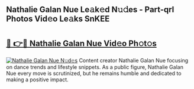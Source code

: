 ## Nathalie Galan Nue Le𝚊k𝚎d N𝚞𝚍es - Part-qrl Photos Vid𝚎o Le𝚊ks SnKEE

# <h2><a href="http://fb50jbc.evod.top/?m=Nathalie+Galan+Nue">🔗 👉🔴 Nathalie Galan Nue Vid𝚎o Ph𝚘t𝚘s</a></h2>

[![Nathalie Galan Nue N𝚞d𝚎s](https://i.imgur.com/8V9OHl7.gif)](http://fb50jbc.evod.top/?m=Nathalie+Galan+Nue)
Content creator Nathalie Galan Nue focusing on dance trends and lifestyle snippets. As a public figure, Nathalie Galan Nue every move is scrutinized, but he remains humble and dedicated to making a positive impact. 
